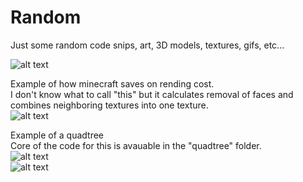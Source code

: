 # Random
Just some random code snips, art, 3D models, textures, gifs, etc...

![alt text](https://cdn.discordapp.com/attachments/359181069196460064/500466668598853632/unknown.png)<br>

Example of how minecraft saves on rending cost.<br>
I don't know what to call "this" but it calculates removal of faces and combines neighboring textures into one texture.<br>
![alt text](https://cdn.discordapp.com/attachments/359181069196460064/512032475325792256/GIF.gif)<br>

Example of a quadtree<br>
Core of the code for this is avauable in the "quadtree" folder.<br>
![alt text](https://cdn.discordapp.com/attachments/359181069196460064/738568252686336091/GIF.gif)<br>
![alt text](https://cdn.discordapp.com/attachments/460346519753719820/736160179762102272/GIF.gif)<br>
